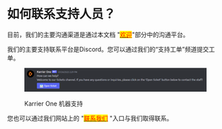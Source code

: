 # 如何联系支持人员？

目前，我们的主要沟通渠道是通过本文档 "[<mark style="color:red;">欢迎</mark>](../#lian-xi-ping-tai)"部分中的沟通平台。

我们的主要支持联系平台是Discord。您可以通过我们的“支持工单”频道提交工单。

<figure><img src="../.gitbook/assets/image.png" alt=""><figcaption><p>Karrier One 机器支持</p></figcaption></figure>

您也可以通过我们网站上的 "[<mark style="color:red;">联系我们</mark>](https://karrier.one/) "入口与我们取得联系。
